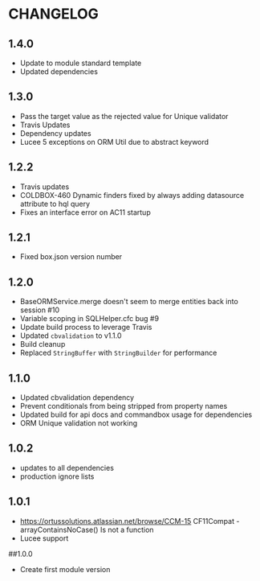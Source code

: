 CHANGELOG
=========

## 1.4.0

* Update to module standard template
* Updated dependencies

## 1.3.0
* Pass the target value as the rejected value for Unique validator
* Travis Updates
* Dependency updates
* Lucee 5 exceptions on ORM Util due to abstract keyword

## 1.2.2
* Travis updates
* COLDBOX-460 Dynamic finders fixed by always adding datasource attribute to hql query
* Fixes an interface error on AC11 startup

## 1.2.1
* Fixed box.json version number

## 1.2.0
* BaseORMService.merge doesn't seem to merge entities back into session #10
* Variable scoping in SQLHelper.cfc bug #9
* Update build process to leverage Travis
* Updated `cbvalidation` to v1.1.0
* Build cleanup
* Replaced `StringBuffer` with `StringBuilder` for performance

## 1.1.0
* Updated cbvalidation dependency
* Prevent conditionals from being stripped from property names
* Updated build for api docs and commandbox usage for dependencies
* ORM Unique validation not working

## 1.0.2
* updates to all dependencies
* production ignore lists

## 1.0.1
* https://ortussolutions.atlassian.net/browse/CCM-15 CF11Compat - arrayContainsNoCase() Is not a function
* Lucee support

##1.0.0
* Create first module version
